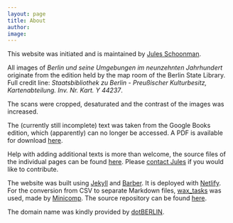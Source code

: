 ```yaml
---
layout: page
title: About
author: 
image: 
---
```

This website was initiated and is maintained by <a href="mailto:{{ site.email | encode_email }}" title="Contact">Jules Schoonman</a>.

All images of _Berlin und seine Umgebungen im neunzehnten Jahrhundert_ originate from the edition held by the map room of the Berlin State Library. Full credit line: _Staatsbibliothek zu Berlin - Preußischer Kulturbesitz, Kartenabteilung. Inv. Nr. Kart. Y 44237_.

The scans were cropped, desaturated and the contrast of the images was increased.

The (currently still incomplete) text was taken from the Google Books edition, which (apparently) can no longer be accessed. A PDF is available for download [here](/assets/pdf/Berlin_und_seine_Umgebeung_im_neunzehnte.pdf).

Help with adding additional texts is more than welcome, the source files of the individual pages can be found [here](https://github.com/sammeltassen/spikers-berlin/tree/master/_posts). Please <a href="mailto:{{ site.email | encode_email }}" title="Contact">contact Jules</a> if you would like to contribute.

The website was built using [Jekyll](https://jekyllrb.com) and [Barber](http://barber.samesies.io). It is deployed with [Netlify](https://www.netlify.com). For the conversion from CSV to separate Markdown files, [wax_tasks](https://github.com/minicomp/wax_tasks) was used, made by [Minicomp](https://minicomp.github.io/wiki/). The source repository can be found [here](https://github.com/sammeltassen/spikers-berlin).

The domain name was kindly provided by [dotBERLIN](https://dot.berlin).